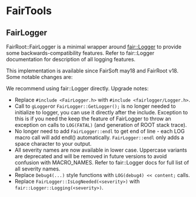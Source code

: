 # FairTools

## FairLogger

FairRoot::FairLogger is a minimal wrapper around [fair::Logger](https://github.com/FairRootGroup/FairLogger) to provide some backwards-compatibility features. Refer to fair::Logger documentation for description of all logging features.

This implementation is available since FairSoft may18 and FairRoot v18. Some notable changes are:

We recommend using fair::Logger directly. Upgrade notes:

- Replace `#include <FairLogger.h>` with `#include <fairlogger/Logger.h>`.
- Call to `gLogger`or `FairLogger::GetLogger();` is no longer needed to initialize to logger, you can use it directly after the include. Exception to this is if you need the keep the feature of FairLogger to throw an exception on calls to `LOG(FATAL)` (and generation of ROOT stack trace).
- No longer need to add `FairLogger::endl` to get end of line - each LOG macro call will add endl() automatically. `FairLogger::endl` only adds a space character to your output.
- All severity names are now available in lower case. Uppercase variants are deprecated and will be removed in future versions to avoid confusion with MACRO_NAMES. Refer to fair::Logger docs for full list of all severity names.
- Replace `Debug4(...)` style functions with `LOG(debug4) << content;` calls.
- Replace `FairLogger::IsLogNeeded(<severity>)` with `fair::Logger::Logging(<severity>)`.
